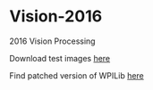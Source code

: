 # Vision-2016
2016 Vision Processing

Download test images [here](https://cloud.nottesla.com/index.php/s/wCyRva8Uyl5gW9T/download)

Find patched version of WPILib [here](https://github.com/Roobotics-FRC/wpijavacv-fork)
